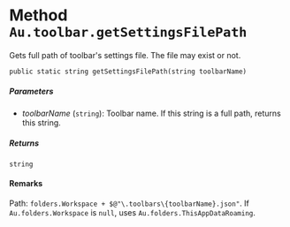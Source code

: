 # Method `Au.toolbar.getSettingsFilePath`

Gets full path of toolbar's settings file. The file may exist or not.

```
public static string getSettingsFilePath(string toolbarName)
```

##### Parameters

- *toolbarName*  (`string`):
    Toolbar name. If this string is a full path, returns this string.

##### Returns

`string`

#### Remarks

Path: `folders.Workspace + $@"\.toolbars\{toolbarName}.json"`. If `Au.folders.Workspace` is `null`, uses `Au.folders.ThisAppDataRoaming`.